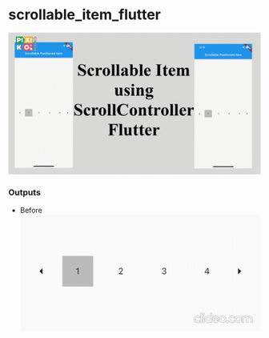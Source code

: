 # scrollable_item_flutter

<img src="outputs/overview.gif" />

### Outputs

* Before
  <img src="outputs/1.gif"  />
